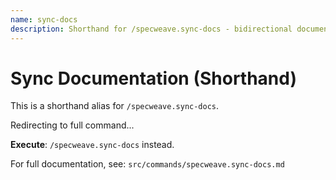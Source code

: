 ```yaml
---
name: sync-docs
description: Shorthand for /specweave.sync-docs - bidirectional documentation sync
---
```


# Sync Documentation (Shorthand)

This is a shorthand alias for `/specweave.sync-docs`.

Redirecting to full command...

**Execute**: `/specweave.sync-docs` instead.

For full documentation, see: `src/commands/specweave.sync-docs.md`
